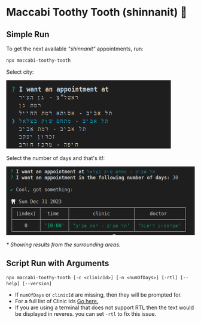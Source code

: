 # Maccabi Toothy Tooth (shinnanit) 🦷

## Simple Run

To get the next available _"shinnanit"_ appointments, run:

```sh
npx maccabi-toothy-tooth
```

Select city:

![CLI Example](./cli1.png)

Select the number of days and that's it!:

![CLI Example](./cli2.png)

_* Showing results from the surrounding areas._

## Script Run with Arguments

```
npx maccabi-toothy-tooth [-c <clinicId>] [-n <numOfDays>] [-rtl] [--help] [--version]
```

* If `numOfDays` or `clinicId` are missing, then they will be prompted for.
* For a full list of Clinic Ids [Go here.](CLINICS.md)
* If you are using a terminal that does not support RTL then the text would be displayed in reveres. you can set `-rtl` to fix this issue.
